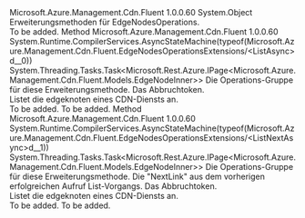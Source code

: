 <Type Name="EdgeNodesOperationsExtensions" FullName="Microsoft.Azure.Management.Cdn.Fluent.EdgeNodesOperationsExtensions">
  <TypeSignature Language="C#" Value="public static class EdgeNodesOperationsExtensions" />
  <TypeSignature Language="ILAsm" Value=".class public auto ansi abstract sealed beforefieldinit EdgeNodesOperationsExtensions extends System.Object" />
  <TypeSignature Language="DocId" Value="T:Microsoft.Azure.Management.Cdn.Fluent.EdgeNodesOperationsExtensions" />
  <TypeSignature Language="VB.NET" Value="Public Module EdgeNodesOperationsExtensions" />
  <TypeSignature Language="F#" Value="type EdgeNodesOperationsExtensions = class" />
  <AssemblyInfo>
    <AssemblyName>Microsoft.Azure.Management.Cdn.Fluent</AssemblyName>
    <AssemblyVersion>1.0.0.60</AssemblyVersion>
  </AssemblyInfo>
  <Base>
    <BaseTypeName>System.Object</BaseTypeName>
  </Base>
  <Interfaces />
  <Docs>
    <summary>
            Erweiterungsmethoden für EdgeNodesOperations.
            </summary>
    <remarks>To be added.</remarks>
  </Docs>
  <Members>
    <Member MemberName="ListAsync">
      <MemberSignature Language="C#" Value="public static System.Threading.Tasks.Task&lt;Microsoft.Rest.Azure.IPage&lt;Microsoft.Azure.Management.Cdn.Fluent.Models.EdgeNodeInner&gt;&gt; ListAsync (this Microsoft.Azure.Management.Cdn.Fluent.IEdgeNodesOperations operations, System.Threading.CancellationToken cancellationToken = null);" />
      <MemberSignature Language="ILAsm" Value=".method public static hidebysig class System.Threading.Tasks.Task`1&lt;class Microsoft.Rest.Azure.IPage`1&lt;class Microsoft.Azure.Management.Cdn.Fluent.Models.EdgeNodeInner&gt;&gt; ListAsync(class Microsoft.Azure.Management.Cdn.Fluent.IEdgeNodesOperations operations, valuetype System.Threading.CancellationToken cancellationToken) cil managed" />
      <MemberSignature Language="DocId" Value="M:Microsoft.Azure.Management.Cdn.Fluent.EdgeNodesOperationsExtensions.ListAsync(Microsoft.Azure.Management.Cdn.Fluent.IEdgeNodesOperations,System.Threading.CancellationToken)" />
      <MemberSignature Language="F#" Value="static member ListAsync : Microsoft.Azure.Management.Cdn.Fluent.IEdgeNodesOperations * System.Threading.CancellationToken -&gt; System.Threading.Tasks.Task&lt;Microsoft.Rest.Azure.IPage&lt;Microsoft.Azure.Management.Cdn.Fluent.Models.EdgeNodeInner&gt;&gt;" Usage="Microsoft.Azure.Management.Cdn.Fluent.EdgeNodesOperationsExtensions.ListAsync (operations, cancellationToken)" />
      <MemberType>Method</MemberType>
      <AssemblyInfo>
        <AssemblyName>Microsoft.Azure.Management.Cdn.Fluent</AssemblyName>
        <AssemblyVersion>1.0.0.60</AssemblyVersion>
      </AssemblyInfo>
      <Attributes>
        <Attribute>
          <AttributeName>System.Runtime.CompilerServices.AsyncStateMachine(typeof(Microsoft.Azure.Management.Cdn.Fluent.EdgeNodesOperationsExtensions/&lt;ListAsync&gt;d__0))</AttributeName>
        </Attribute>
      </Attributes>
      <ReturnValue>
        <ReturnType>System.Threading.Tasks.Task&lt;Microsoft.Rest.Azure.IPage&lt;Microsoft.Azure.Management.Cdn.Fluent.Models.EdgeNodeInner&gt;&gt;</ReturnType>
      </ReturnValue>
      <Parameters>
        <Parameter Name="operations" Type="Microsoft.Azure.Management.Cdn.Fluent.IEdgeNodesOperations" RefType="this" />
        <Parameter Name="cancellationToken" Type="System.Threading.CancellationToken" />
      </Parameters>
      <Docs>
        <param name="operations">
            Die Operations-Gruppe für diese Erweiterungsmethode.
            </param>
        <param name="cancellationToken">
            Das Abbruchtoken.
            </param>
        <summary>
            Listet die edgeknoten eines CDN-Diensts an.
            </summary>
        <returns>To be added.</returns>
        <remarks>To be added.</remarks>
      </Docs>
    </Member>
    <Member MemberName="ListNextAsync">
      <MemberSignature Language="C#" Value="public static System.Threading.Tasks.Task&lt;Microsoft.Rest.Azure.IPage&lt;Microsoft.Azure.Management.Cdn.Fluent.Models.EdgeNodeInner&gt;&gt; ListNextAsync (this Microsoft.Azure.Management.Cdn.Fluent.IEdgeNodesOperations operations, string nextPageLink, System.Threading.CancellationToken cancellationToken = null);" />
      <MemberSignature Language="ILAsm" Value=".method public static hidebysig class System.Threading.Tasks.Task`1&lt;class Microsoft.Rest.Azure.IPage`1&lt;class Microsoft.Azure.Management.Cdn.Fluent.Models.EdgeNodeInner&gt;&gt; ListNextAsync(class Microsoft.Azure.Management.Cdn.Fluent.IEdgeNodesOperations operations, string nextPageLink, valuetype System.Threading.CancellationToken cancellationToken) cil managed" />
      <MemberSignature Language="DocId" Value="M:Microsoft.Azure.Management.Cdn.Fluent.EdgeNodesOperationsExtensions.ListNextAsync(Microsoft.Azure.Management.Cdn.Fluent.IEdgeNodesOperations,System.String,System.Threading.CancellationToken)" />
      <MemberSignature Language="F#" Value="static member ListNextAsync : Microsoft.Azure.Management.Cdn.Fluent.IEdgeNodesOperations * string * System.Threading.CancellationToken -&gt; System.Threading.Tasks.Task&lt;Microsoft.Rest.Azure.IPage&lt;Microsoft.Azure.Management.Cdn.Fluent.Models.EdgeNodeInner&gt;&gt;" Usage="Microsoft.Azure.Management.Cdn.Fluent.EdgeNodesOperationsExtensions.ListNextAsync (operations, nextPageLink, cancellationToken)" />
      <MemberType>Method</MemberType>
      <AssemblyInfo>
        <AssemblyName>Microsoft.Azure.Management.Cdn.Fluent</AssemblyName>
        <AssemblyVersion>1.0.0.60</AssemblyVersion>
      </AssemblyInfo>
      <Attributes>
        <Attribute>
          <AttributeName>System.Runtime.CompilerServices.AsyncStateMachine(typeof(Microsoft.Azure.Management.Cdn.Fluent.EdgeNodesOperationsExtensions/&lt;ListNextAsync&gt;d__1))</AttributeName>
        </Attribute>
      </Attributes>
      <ReturnValue>
        <ReturnType>System.Threading.Tasks.Task&lt;Microsoft.Rest.Azure.IPage&lt;Microsoft.Azure.Management.Cdn.Fluent.Models.EdgeNodeInner&gt;&gt;</ReturnType>
      </ReturnValue>
      <Parameters>
        <Parameter Name="operations" Type="Microsoft.Azure.Management.Cdn.Fluent.IEdgeNodesOperations" RefType="this" />
        <Parameter Name="nextPageLink" Type="System.String" />
        <Parameter Name="cancellationToken" Type="System.Threading.CancellationToken" />
      </Parameters>
      <Docs>
        <param name="operations">
            Die Operations-Gruppe für diese Erweiterungsmethode.
            </param>
        <param name="nextPageLink">
            Die "NextLink" aus dem vorherigen erfolgreichen Aufruf List-Vorgangs.
            </param>
        <param name="cancellationToken">
            Das Abbruchtoken.
            </param>
        <summary>
            Listet die edgeknoten eines CDN-Diensts an.
            </summary>
        <returns>To be added.</returns>
        <remarks>To be added.</remarks>
      </Docs>
    </Member>
  </Members>
</Type>